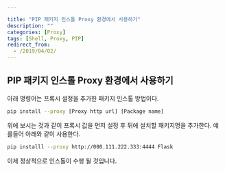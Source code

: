```yaml
---

title: "PIP 패키지 인스톨 Proxy 환경에서 사용하기"
description: ""
categories: [Proxy]
tags: [Shell, Proxy, PIP]
redirect_from:
  - /2019/04/02/
---
```




## PIP 패키지 인스톨 Proxy 환경에서 사용하기

아래 명령어는 프록시 설정을 추가한 패키지 인스톨 방법이다.

``` bash
pip install --proxy [Proxy http url] [Package name]
```

위에 보시는 것과 같이 프록시 값을 먼저 설정 후 뒤에 설치할 패키지명을 추가한다. 예를들어 아래와 같이 사용한다.

```bash
pip installl --proxy http://000.111.222.333:4444 Flask
```

이제 정상적으로 인스톨이 수행 될 것입니다.